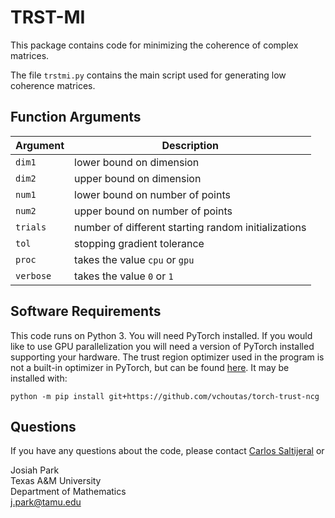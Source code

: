# TRST-MI

This package contains code for minimizing the coherence of complex matrices.

The file `trstmi.py` contains the main script used for generating low coherence matrices.

## Function Arguments

| Argument | Description |
| ----------- | ----------- |
| `dim1` | lower bound on dimension |
| `dim2` | upper bound on dimension |
| `num1` | lower bound on number of points |
| `num2` | upper bound on number of points |
| `trials` | number of different starting random initializations |
| `tol` | stopping gradient tolerance |
| `proc` | takes the value `cpu` or `gpu` |
| `verbose` | takes the value `0` or `1` |

## Software Requirements

This code runs on Python 3. You will need PyTorch installed. If you would like to use GPU parallelization you will need a version of PyTorch installed supporting your hardware. The trust region optimizer used in the program is not a built-in optimizer in PyTorch, but can be found [here](https://github.com/vchoutas/torch-trust-ncg). It may be installed with:

`python -m pip install git+https://github.com/vchoutas/torch-trust-ncg`

## Questions

If you have any questions about the code, please contact [Carlos Saltijeral](carlossaltrev@gmail.com) or


Josiah Park\
Texas A&M University\
Department of Mathematics\
j.park@tamu.edu
